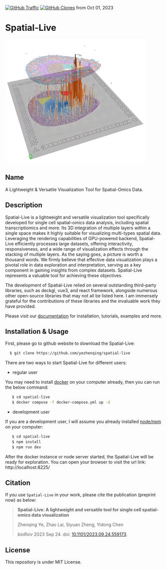 [![GitHub Traffic](https://img.shields.io/badge/dynamic/json?color=success&label=Views&query=count&url=https://gist.githubusercontent.com/yezhenqing/3f4d27bc7c037853175dbb6f01c52c7d/raw/traffic.json&logo=github)](https://github.com/MShawon/github-clone-count-badge)
[![GitHub Clones](https://img.shields.io/badge/dynamic/json?color=success&label=Clone&query=count&url=https://gist.githubusercontent.com/yezhenqing/2e512507539ee75bdeec75b74a17705f/raw/clone.json&logo=github)](https://github.com/MShawon/github-clone-count-badge) from Oct 01, 2023

# Spatial-Live

<img src="./public/spatial-demo.png" width="450" height="400">

## Name
A Lightweight & Versatile Visualization Tool for Spatial-Omics Data.

## Description
Spatial-Live is a lightweight and versatile visualization tool specifically developed for
single cell spatial-omics data analysis, including spatial transcriptiomics and more. Its 3D
integration of multiple layers within a single space makes it highly suitable for
visualizing multi-types spatial data. Leveraging the rendering capabilities of GPU-powered
backend, Spatial-Live efficiently processes large datasets, offering interactivity,
responsiveness, and a wide range of visualization effects through the stacking of multiple
layers. As the saying goes, a picture is worth a thousand words. We firmly believe that
effective data visualization plays a pivotal role in data exploration and interpretation,
serving as a key component in gaining insights from complex datasets. Spatial-Live represents
a valuable tool for achieving these objectives.


The development of Spatial-Live relied on several outstanding third-party libraries, such as
deckgl, vue3, and react framework, alongside numerous other open-source libraries that may
not all be listed here. I am immensely grateful for the contributions of these libraries and
the invaluable work they have provided.

Please visit our [documentation](https://yezhenqing.github.io/spatial-live/) for installation, tutorials, examples and more.


## Installation & Usage
First, please go to github website to download the Spatial-Live:

```bash
  $ git clone https://github.com/yezhenqing/spatial-live
```


There are two ways to start Spatial-Live for different users:

*  regular user 

You may need to install [docker](https://docs.docker.com/engine/install/) on your computer already, then you can run the below command:


```bash
   $ cd spatial-live
   $ docker compose -f docker-compose.yml up -d
```

*  development user

If you are a development user, I will assume you already installed [node/npm](https://nodejs.org/en/download) on your computer:


```bash
   $ cd spatial-live
   $ npm install
   $ npm run dev
```

After the docker instance or node server started, the Spatial-Live will be ready for exploration. 
You can open your browser to visit the url link: http://localhost:8225/

## Citation

If you use `Spatial-Live` in your work, please cite the publication (preprint now) as below:

> **Spatial-Live: A lightweight and versatile tool for single cell spatial-omics data visualization**
>
> Zhenqing Ye, Zhao Lai, Siyuan Zheng, Yidong Chen
>
> _bioRxiv_ 2023 Sep 24. doi: [10.1101/2023.09.24.559173](https://doi.org/10.1101/2023.09.24.559173).

## License
This repository is under MIT License. 

